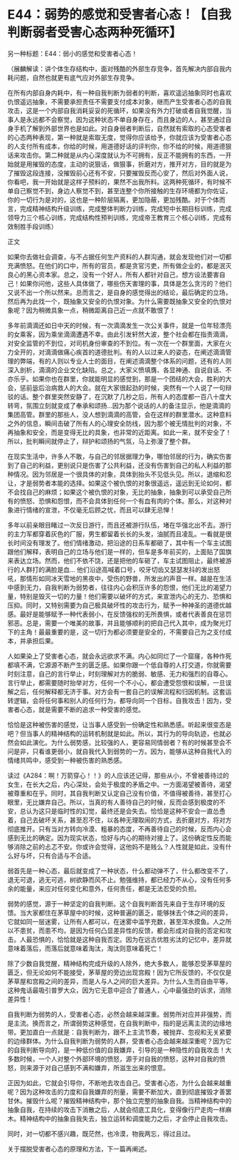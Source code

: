# E44：弱势的感觉和受害者心态！【自我判断弱者受害心态两种死循环】

另一种标题：E44：弱小的感觉和受害者心态！

（展麟解读：讲个体生存结构中，面对残酷的外部生存竞争，首先解决内部自我内耗问题，自然也就更有底气应对外部生存竞争。

在所有内部自身内耗中，有一种自我判断为弱者的判断，喜欢遥远抽象同时也喜欢仇恨遥远抽象，不需要承担责任不需要支付成本对象，继而产生受害者心态的自我攻击，这是一个内部自我消耗妥妥的死循环，如果没有外力打破或者自我觉醒，当事人是永远都不会察觉，因为这种状态不单自身存在，而且身边的人，甚至通过自身手机了解到外部世界也是如此。对自身弱者判断后，自然就有索取的心态受害者的心态两种表现，第一种就是索取无度，觉得你应该给予，你就应该为受害者心态的人支付所有成本，你给的时候，用道德好话的评判你，你不给的时候，用道德狠话来攻击你。第二种就是从内心深度就认为不可拥有，反正不能拥有的东西，一开始就是用摧毁的态度，主动的说狠话，做狠事，折磨对方，推开对方，目的就是为了摧毁这段连接，没摧毁前心还有不安，只要摧毁反而心安了，然后对外面人说，你看吧，我一开始就是这样子预料的，果然不出我所料。这两种死循环，有时候不单自己察觉不到，身边人察觉不到，甚至连整个你所接触的生存环境都为你佐证，你的一切行为是对的，这也是一种阶层隔离，更加隐蔽，更加残酷。对于个体而言，完成精神结构升级训练，完成整体判断力训练，完成短中长期目标训练，完成领导力三个核心训练，完成结构性预判训练，完成帝王教育三个核心训练，完成有效制胜手段训练）

正文

如果你去做社会调查，与不占据任何生产资料的人群沟通，就会发现他们对一切都充满愤怒。在他们的口中，所有的官员，都是贪官污吏，所有做企业的，都是泯灭良心的黑心资本家。总之，没有一个好人，所有人都针对自己，想方设法要害自己！如果你问他，这些人具体做了，哪些伤天害理的事，具体是怎么贪污的？他们又说不出一个所以然来。总而言之，是自身的感觉得出的结论，最后确定的立场，然后再为此找一个，既抽象又安全的仇恨对象。为什么需要既抽象又安全的仇恨对象呢？因为稍微具象一点，稍微距离自己近一点就不敢恨了！

多年前滴滴还如日中天的时候，有一次滴滴发生一次公关事件，就是一位年轻漂亮的女乘客，因为乘坐滴滴遭遇不幸。由此引发轩然大波，整个社会都在指责滴滴，对安全监管的不到位，对司机身份审查的不到位。有一次在一个群里面，大家在火力全开的，对滴滴做痛心疾首的道德批判。有的人以过来人的姿态，在阐述滴滴管理的弊端，有的人则以专业人士的面目，在阐述滴滴整个体系的问题，还有的人则深入剖析，滴滴的企业文化缺陷。总之，大家义愤填膺、各显神通、自说自话、不亦乐乎。如果你也在群里，你就能明显的感觉到，那是一个团结的大会，胜利的大会，惩前毖后治病救人的大会。就在大家很起劲的时候，突然有一个人说了一句辩驳的话。整个群里突然安静了，在沉默了几秒之后，所有人的态度都一百八十度大转弯，氛围立刻就变成了奉承和颂扬…因为那个说话的人的备注显示，他是滴滴的集团高管。群里的那些人，没人想到滴滴的高管，会在这样的群里潜水。这种意料之外的信息，瞬间击破了所有人的心理安全防线，因为那个被无情批判的对象，不再抽象和安全，而是变得无比的具象，也非常的近距离。如此一来，就不安全了！所以，批判瞬间就停止了，辩护和颂扬的气氛，马上弥漫了整个群。

在现实生活中，许多人不敢，与自己的邻居据理力争，哪怕邻居的行为，确实伤害到了自己的利益，更别说只是伤害了公共利益，还没有伤害到自己的私人利益的那种情况。因为邻居是一个很具体的对象，具体到抬头不见低头见。所以，退缩和忍让，才是弱势者本能的选择。如果这个被仇恨的对象很遥远，遥远到无论如何，都不会找自己的麻烦；如果这个被仇恨的对象，无比的抽象，抽象到可以承受自己所有的愤怒、恐惧和怨恨，而不会具体到任何一个有血有肉的个体。那么，对这种对象进行情绪的宣泄，不仅毫无后顾之忧，而且可以肆无忌惮！

多年以前亲眼目睹过一次反日游行，而且还被游行队伍，堵在华强北出不去。游行的主力军都穿着灰色的厂服，男生都留着长长的头发，油腻而且凌乱。一看就是很长时间没有理发了。他们情绪激动，把沿途的日系车都砸了，其中有一个车主试图跟他们解释，表明自己的立场与他们是一样的，但车是多年前买的，上面贴了国旗来表达立场。然而，他们不依不饶，还是把他的车砸了，车主试图阻止，最终被游行的人群打的满脸是血… 他们沿途高喊着口号，咬牙切齿又瑟瑟发抖的发出怒吼，那情形如同冰天雪地的黑夜中，受伤的野兽，所发出的声音一样。越是在生活中感到无力，自我判断为弱势者，往往内心会积压许多的怨恨，他们无比的渴望力量，特别是毁灭一切的力量！他们需要以破坏的方式，来宣泄内心的无力、恐惧和压抑。同时，又特别需要为自己极具破坏性的攻击行为，赋予一种神圣的道德优越感。最好是能够赋予一种代表弱小，在反馈强权的无所畏惧，或者代表善良在惩罚邪恶。总是，需要一个唯美的故事，并且能够顺利的把自己代入其中，成为聚光灯下的主角！最最重要的是，这一切行为都必须要是安全的，不需要自己为之支付成本，并承担后果。

人如果染上了受害者心态，就会永远欲求不满。内心如同烂了一个窟窿，各种作死都填不满，它源源不断产生的匮乏感。如果你跟一个低自尊的人打交道，你就需要时刻注意，自己的言行举止，时刻理解对方的脆弱、敏感、无力和强烈的自尊心。言行举止，都需要随时抬举对方，任何一个不小心，都会遭受怨恨和误解，一旦误解之后，任何解释都无济于事。对方会有一套自己的误解流程和归因机制。这套运转逻辑，会将任何事和别人的任何行为，都导向同一个目标，自我攻击！因为，受害者心态，就是需要不断的追求一种受害的感觉。

恰恰是这种被伤害的感觉，让当事人感受到一份确定性和熟悉感。听起来很变态是吧？但当事人的精神结构的运转机制就是如此。所以，其行为的导向轨迹，也就必然会如此演化。为什么弱势感，比较强的人，更容易同情弱者？有的时候甚至会不问是非，只看谁更弱小，就自我代入到弱势的一方。因为，能够从这种自我代入的情绪共鸣中，感受到一种被伤害的熟悉感。

读过《A284：啊！万箭穿心！！》的人应该还记得，那些从小，不曾被善待过的女生，在长大之后，内心深处，会处于极度的矛盾之中。一方面渴望被善待，渴望被尊重和在乎。同时，其自我判断又认定自己没有价值，不值得被善待，甚至打心眼里，无比嫌弃自己。所以，当真的有人善待自己的时候，反而会感到极度的不安，总认为这只是临时性的幻觉，最终还是会失去。恰恰是这种不安会一直怂恿着，自己去破坏关系，甚至忍不住，以各种无理取闹的方式，去折磨对方，将对方彻底推开。只有当对方转向冷漠、粗暴的态度，不再善待自己的时候，反而内心会感到无比的确定。因为现实状态，恰好与内心的期待对接上了。这份确定性反而能够消除之前的忐忑不安。你或许会觉得，这他妈不是贱么？人性就是如此，没有什么好与坏，只有合适与不合适。

弱首先是一种心态，最后就变成了一种状态，什么都动弹不了，什么都改变不了，退无可退，逃无可逃，树欲静而风不止。勉强维持，都已经力不从心，没有任何多余的能量，来应对任何变化和意外，任何责任，都是无法忍受的负担。

弱势的感觉，源于一种坚定的自我判断。这个自我判断首先来自于生存环境的反馈。当大家都住在茅草屋中的时候，这种普遍的匮乏，能够抹去个体之间的差异，它就如同一层迷雾，让所有人都可以，在迷雾中滥竽充数，甚至浑水摸鱼。人之所以不患贫，而患不均，是因为任何凸显差异性的反馈，都会形成对自我的否定和攻击。人最恐惧的，恰恰就是这种自我否定。因为在远古优胜劣汰的记忆中，差异就意味着落后，而落后就意味着淘汰，淘汰则意味着死亡！

除了少数自我觉醒，精神结构完成升级的人除外，绝大多数人，能够忍受茅草屋的匮乏，但无论如何不能接受，茅草屋的旁边出现宫殿！因为它所反馈的，不仅仅是茅草屋和宫殿之间的差异，而是人与人之间的巨大差异。为什么人生而自由平等，这种鬼话最吸引普罗大众，因为它无意中迎合了普通人，心中最强劲的诉求，消除差异性！

自我判断为弱势的人，受害者心态，必然会越来越深重。弱势所对应并非强势，而是主流。换而言之，所谓弱势这种感觉，在自我判断中，指的是远离主流的边缘地带。更加直白一点就是：自我判断为，跟不上主流节奏，被抛弃、忽视和无关紧要的边缘群体。为什么自我判断为弱势的人群，受害者心态会越来越深重呢？因为它的自我判断导向的，是一种低价值的自我嫌弃，引导的是一种隐性的自我攻击！大多数时候，一个人对整个外部环境的愤怒，源于对自我的愤怒，这种对自我的愤怒，则来源于对自己感到不满和嫌弃，所滋生出来的恨意。

正因为如此，它就会引导你，不断地去攻击自己。受害者心态，为什么会越来越重呢？因为这种攻击的力度和自我嫌弃的剂量，需要不断加大，直到彻底摧毁才善罢甘休。摧毁什么呢？摧毁精神结构中，那个独立完整的抽象自我。当精神结构中的抽象自我，在持续的攻击下消散之后，人就会彻底工具化，变得像行尸走肉一样麻木。精神结构中的抽象自我失去，独立运转和调度能力之后，才会停止自我攻击。

同时，对一切都不感兴趣，既茫然，也冷漠，物我两忘，得过且过。

关于摆脱受害者心态的原理和方法，下一篇再阐述。